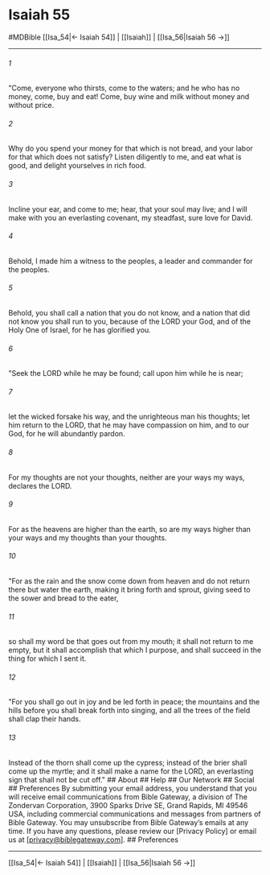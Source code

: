 # Isaiah 55
#MDBible
[[Isa_54|← Isaiah 54]] | [[Isaiah]] | [[Isa_56|Isaiah 56 →]]

***


###### 1 
"Come, everyone who thirsts, come to the waters; and he who has no money, come, buy and eat! Come, buy wine and milk without money and without price. 

###### 2 
Why do you spend your money for that which is not bread, and your labor for that which does not satisfy? Listen diligently to me, and eat what is good, and delight yourselves in rich food. 

###### 3 
Incline your ear, and come to me; hear, that your soul may live; and I will make with you an everlasting covenant, my steadfast, sure love for David. 

###### 4 
Behold, I made him a witness to the peoples, a leader and commander for the peoples. 

###### 5 
Behold, you shall call a nation that you do not know, and a nation that did not know you shall run to you, because of the LORD your God, and of the Holy One of Israel, for he has glorified you. 

###### 6 
"Seek the LORD while he may be found; call upon him while he is near; 

###### 7 
let the wicked forsake his way, and the unrighteous man his thoughts; let him return to the LORD, that he may have compassion on him, and to our God, for he will abundantly pardon. 

###### 8 
For my thoughts are not your thoughts, neither are your ways my ways, declares the LORD. 

###### 9 
For as the heavens are higher than the earth, so are my ways higher than your ways and my thoughts than your thoughts. 

###### 10 
"For as the rain and the snow come down from heaven and do not return there but water the earth, making it bring forth and sprout, giving seed to the sower and bread to the eater, 

###### 11 
so shall my word be that goes out from my mouth; it shall not return to me empty, but it shall accomplish that which I purpose, and shall succeed in the thing for which I sent it. 

###### 12 
"For you shall go out in joy and be led forth in peace; the mountains and the hills before you shall break forth into singing, and all the trees of the field shall clap their hands. 

###### 13 
Instead of the thorn shall come up the cypress; instead of the brier shall come up the myrtle; and it shall make a name for the LORD, an everlasting sign that shall not be cut off." ## About ## Help ## Our Network ## Social ## Preferences By submitting your email address, you understand that you will receive email communications from Bible Gateway, a division of The Zondervan Corporation, 3900 Sparks Drive SE, Grand Rapids, MI 49546 USA, including commercial communications and messages from partners of Bible Gateway. You may unsubscribe from Bible Gateway&rsquo;s emails at any time. If you have any questions, please review our [Privacy Policy] or email us at [privacy@biblegateway.com]. ## Preferences

***

[[Isa_54|← Isaiah 54]] | [[Isaiah]] | [[Isa_56|Isaiah 56 →]]
